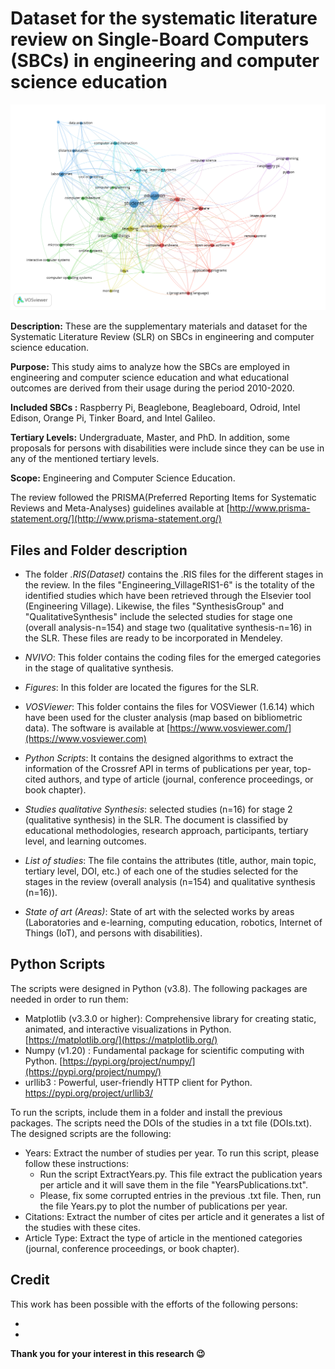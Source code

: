 # Dataset for the systematic literature review on Single-Board Computers (SBCs) in engineering and computer science education

<img src="https://github.com/Uniminutoarduino/SBCReview/blob/main/Figures/fig3.png?raw=true">

**Description:** These are the supplementary materials and dataset for the Systematic Literature Review (SLR) on SBCs in engineering and computer science education. 

**Purpose:** This study aims to analyze how the SBCs are employed in engineering and computer science education and what educational outcomes are derived from their usage during the period 2010-2020.

**Included SBCs :** Raspberry Pi, Beaglebone, Beagleboard, Odroid, Intel Edison, Orange Pi, Tinker Board, and Intel Galileo.

**Tertiary Levels:** Undergraduate, Master, and PhD. In addition, some proposals for persons with disabilities were include since they can be use in any of the mentioned tertiary levels.

**Scope:** Engineering and Computer Science Education.

The review followed the PRISMA(Preferred Reporting Items for Systematic Reviews and Meta-Analyses) guidelines available at [http://www.prisma-statement.org/](http://www.prisma-statement.org/) 

## Files and Folder description

- The folder *.RIS(Dataset)* contains the .RIS files for the different stages in the review. In the files "Engineering_VillageRIS1-6" is the totality of the identified studies which have been retrieved through the Elsevier tool (Engineering Village). Likewise, the files "SynthesisGroup" and "QualitativeSynthesis" include the selected studies for stage one (overall analysis-n=154) and stage two (qualitative synthesis-n=16) in the SLR. These files are ready to be incorporated in Mendeley. 

- *NVIVO*: This folder contains the coding files for the emerged categories in the stage of qualitative synthesis. 

- *Figures*: In this folder are located the figures for the SLR. 

- *VOSViewer*: This folder contains the files for VOSViewer (1.6.14) which have been used for the cluster analysis (map based on bibliometric data). The software is available at [https://www.vosviewer.com/](https://www.vosviewer.com) 

- *Python Scripts*: It contains the designed algorithms to extract the information of the Crossref API in terms of publications per year, top-cited authors, and type of article (journal, conference proceedings, or book chapter). 

- *Studies qualitative Synthesis*: selected studies (n=16) for stage 2 (qualitative synthesis) in the SLR. The document is classified by educational methodologies, research approach, participants, tertiary level, and learning outcomes. 

- *List of studies*: The file contains the attributes (title, author, main topic, tertiary level, DOI, etc.) of each one of the studies selected for the stages in the review (overall analysis (n=154) and qualitative synthesis (n=16)).

- *State of art (Areas)*: State of art with the selected works by areas (Laboratories and e-learning, computing education, robotics, Internet of Things (IoT), and persons with disabilities). 

## Python Scripts

The scripts were designed in Python (v3.8). The following packages are needed in order to run them:

- Matplotlib (v3.3.0 or higher): Comprehensive library for creating static, animated, and interactive visualizations in Python. [https://matplotlib.org/](https://matplotlib.org/)
- Numpy (v1.20) : Fundamental package for scientific computing with Python. [https://pypi.org/project/numpy/](https://pypi.org/project/numpy/)
- urllib3 : Powerful, user-friendly HTTP client for Python. https://pypi.org/project/urllib3/

To run the scripts, include them in a folder and install the previous packages. The scripts need the DOIs of the studies in a txt file (DOIs.txt). The designed scripts are the following:

- Years: Extract the number of studies per year. To run this script, please follow these instructions:
  - Run the script ExtractYears.py. This file extract the publication years per article and it will save them in the file "YearsPublications.txt".
  - Please, fix some corrupted entries in the previous .txt file. Then, run the file Years.py to plot the number of publications per year.
- Citations: Extract the number of cites per article and it generates a list of the studies with these cites.
- Article Type: Extract the type of article in the mentioned categories (journal, conference proceedings, or book chapter).

## Credit
This work has been possible with the efforts of the following persons:

-
-

**Thank you for your interest in this research :wink:**
